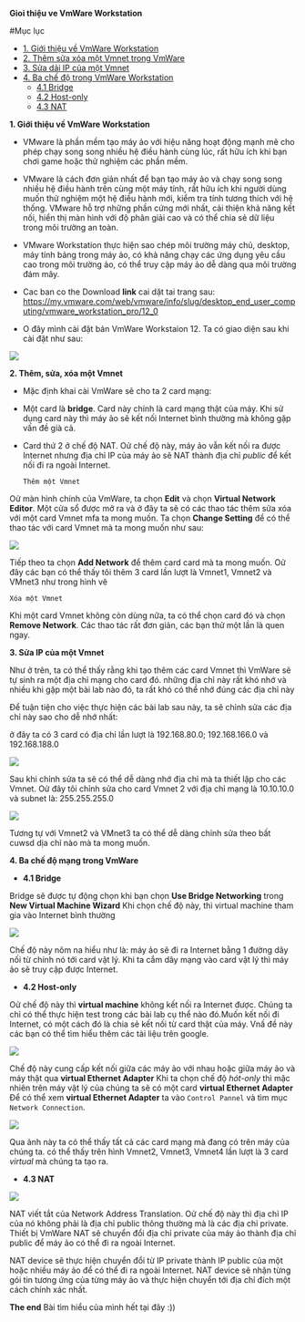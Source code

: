 **Gioi thiệu ve VmWare Workstation**

#Mục lục

* [1. Giới thiệu về VmWare Workstation](#1)
* [2. Thêm sửa xóa một Vmnet trong VmWare](#2)
* [3. Sửa dải IP của một Vmnet](#3)
* [4. Ba chế độ trong VmWare Workstation](#4)
  * [4.1 Bridge](4.1)
  * [4.2 Host-only](#4.2)
  * [4.3 NAT](#4.3)


<a name="1"></a>
**1. Giới thiệu về VmWare Workstation**


* VMware là phần mềm tạo máy ảo với hiệu năng hoạt động mạnh mẽ cho phép chạy song song nhiều hệ điều hành cùng lúc, rất hữu ích khi bạn chơi game hoặc thử nghiệm các phần mềm.

* VMware là cách đơn giản nhất để bạn tạo máy ảo và chạy song song nhiều hệ điều hành trên cùng một máy tính, rất hữu ích khi người dùng muốn thử nghiệm một hệ điều hành mới, kiểm tra tính tương thích với hệ thống. VMware hỗ trợ những phần cứng mới nhất, cải thiện khả năng kết nối, hiển thị màn hình với độ phân giải cao và có thể chia sẻ dữ liệu trong môi trường an toàn.

* VMware Workstation thực hiện sao chép môi trường máy chủ, desktop, máy tính bảng trong máy ảo, có khả năng chạy các ứng dụng yêu cầu cao trong môi trường ảo, có thể truy cập máy ảo dễ dàng qua môi trường đám mây.

* Cac ban co the Download **link** cai dặt tai trang sau: https://my.vmware.com/web/vmware/info/slug/desktop_end_user_computing/vmware_workstation_pro/12_0

* O đây mình cài đặt bản VmWare Workstaion 12. Ta có giao diện sau khi cài đặt như sau:
<img src="https://i.imgur.com/S7sJPIc.png">

<a name="2"></a>
**2. Thêm, sửa, xóa một Vmnet**

* Mặc định khai cài VmWare sẽ cho ta 2 card mạng:
 * Một card là **bridge**. Card này chính là card mạng thật của máy. Khi sử dụng card này thì máy ảo sẽ kết nối Internet bình thường mà không gặp vấn đề già cả.
 * Card thứ 2 ở chế độ NAT. Oử chế độ này, máy ảo vẫn kết nối ra được Internet nhưng địa chỉ IP của máy ảo sẽ NAT thành địa chỉ *public* để kết nối đi ra ngoài Internet.
 
    `Thêm một Vmnet`
    
Oử màn hình chính của VmWare, ta chọn **Edit** và chọn **Virtual Network Editor**. Một cửa sổ được mở ra và ở đây ta sẽ có các thao tác thêm sửa xóa với một card Vmnet mfa ta mong muốn.
Ta chọn **Change Setting** để có thể thao tác với card Vmnet mà ta mong muốn như sau:


<img src="https://i.imgur.com/zMVJQZf.png">

Tiếp theo ta chọn **Add Network** để thêm card card mà ta mong muốn. Oử đây các bạn có thể thấy tôi thêm 3 card lần lượt là Vmnet1, Vmnet2 và VMnet3 như trong hình vẽ

  `Xóa một Vmnet`
  
Khi một card Vmnet không còn dùng nữa, ta có thể chọn card đó và chọn **Remove Network**. Các thao tác rất đơn giản, các bạn thử một lần là quen ngay.


<a name="3"></a>
**3. Sửa IP của một Vmnet**

Như ở trên, ta có thể thấy rằng khi tạo thêm các card Vmnet thì VmWare sẽ tự sinh ra một địa chỉ mạng cho card đó. những địa chỉ này rất khó nhớ và nhiều khi gặp một bài lab nào đó, ta rất khó có thể nhớ đúng các địa chỉ này

Để tuận tiện cho việc thực hiện các bài lab sau này, ta sẽ chỉnh sửa các địa chỉ này sao cho dễ nhớ nhất:

ở đây ta có 3 card có địa chỉ lần lượt là 192.168.80.0; 192.168.166.0 và 192.168.188.0


 <img src="https://i.imgur.com/zMVJQZf.png">
 

Sau khi chỉnh sửa ta sẽ có thể dễ dàng nhớ địa chỉ mà ta thiết lập cho các Vmnet. Oử đây tôi chỉnh sửa cho card Vmnet 2 với địa chỉ mạng là 10.10.10.0 và subnet là: 255.255.255.0

<img src="https://i.imgur.com/zBRfNrS.png">

Tương tự với Vmnet2 và VMnet3 ta có thể dễ dàng chỉnh sửa theo bất cuwsd dịa chỉ nào mà ta mong muốn.


<a name="4"></a>
**4. Ba chế độ mạng trong VmWare**


<a name="4.1"></a>
  * **4.1 Bridge**
 
 Bridge sẽ được tự động chọn khi bạn chọn **Use Bridge Networking** trong **New Virtual Machine Wizard** 
 Khi chọn chế độ này, thì virtual machine tham gia vào Internet bình thường
 
 
 <img src="https://i.imgur.com/HuZcAQ7.png">
 
 Chế độ này nôm na hiểu như là: máy ảo sẽ đi ra Internet bằng 1 đường dây nối từ chính nó tới card vật lý. Khi ta cắm dây mạng vào card vật lý thì máy ảo sẽ truy cập được Internet.
 
 
 
 <a name="4.2"></a>
  * **4.2 Host-only**
  
Oử chế độ này thì **virtual machine** không kết nối ra Internet được. Chúng ta chỉ có thể thực hiện test trong các bài lab cụ thể nào đó.Muốn kết nối đi Internet, có một cách đó là chia sẻ kết nối từ card thật của máy. Vnấ đề này các bạn có thể tìm hiểu thêm các tài liệu trên google.
  
  <img src="https://i.imgur.com/hZ6uJcw.png">
  
  
  Chế độ này cung cấp kết nối giữa các máy ảo với nhau hoặc giữa máy ảo và máy thật qua **virtual Ethernet Adapter**
  Khi ta chọn chế độ *hót-only* thì mặc nhiên trên máy vật lý của chúng ta sẽ có một card **virtual Ethernet Adapter**
  Để có thể xem **virtual Ethernet Adapter** ta vào `Control Pannel` và tìm mục `Network Connection`.
  
  <img src="https://i.imgur.com/M3RS8g9.png">
  
  Qua ảnh này ta có thể thấy tất cả các card mạng mà đang có trên máy của chúng ta. có thể thấy trên hình Vmnet2, Vmnet3, Vmnet4 lần lượt là 3 card *virtual* mà chúng ta tạo ra.
  
  
  <a name="4.3"></a>
  * **4.3 NAT**
  
  
 <img src="https://i.imgur.com/VFYl0Fl.png">
 
  NAT viết tắt của Network Address Translation. Oử chế độ này thì địa chỉ IP của nó không phải là địa chỉ public thông thường mà là các địa chỉ private. Thiết bị VmWare NAT sẽ chuyển đổi địa chỉ private của máy ảo thành địa chỉ public để máy ảo có thể đi ra ngoài Internet.
  
 NAT device sẽ thực hiện chuyển đổi từ IP private thành IP public của một hoặc nhiều máy ảo để có thể đi ra ngoài Internet.
 NAT device sẽ nhận từng gói tin tương ứng của từng máy ảo và thực hiện chuyển tới địa chỉ đích một cách chính xác nhất.
 
 
 **The end**
 Bài tìm hiểu của mình hết tại đây :))
  
  
  
  
  
  
  
 
 

